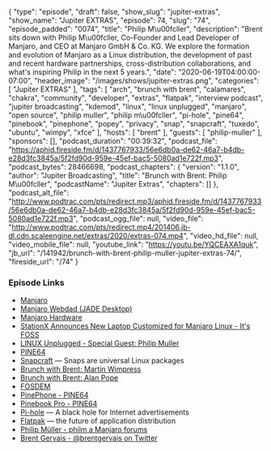 {
  "type": "episode",
  "draft": false,
  "show_slug": "jupiter-extras",
  "show_name": "Jupiter EXTRAS",
  "episode": 74,
  "slug": "74",
  "episode_padded": "0074",
  "title": "Philip M\u00fcller",
  "description": "Brent sits down with Philip M\u00fcller, Co-Founder and Lead Developer of Manjaro, and CEO at Manjaro GmbH & Co. KG. We explore the formation and evolution of Manjaro as a Linux distribution, the development of past and recent hardware partnerships, cross-distribution collaborations, and what's inspiring Philip in the next 5 years.",
  "date": "2020-06-19T04:00:00-07:00",
  "header_image": "/images/shows/jupiter-extras.png",
  "categories": [
    "Jupiter EXTRAS"
  ],
  "tags": [
    "arch",
    "brunch with brent",
    "calamares",
    "chakra",
    "community",
    "developer",
    "extras",
    "flatpak",
    "interview podcast",
    "jupiter broadcasting",
    "kdemod",
    "linux",
    "linux unplugged",
    "manjaro",
    "open source",
    "philip muller",
    "philip m\u00fcller",
    "pi-hole",
    "pine64",
    "pinebook",
    "pinephone",
    "popey",
    "privacy",
    "snap",
    "snapcraft",
    "tuxedo",
    "ubuntu",
    "wimpy",
    "xfce"
  ],
  "hosts": [
    "brent"
  ],
  "guests": [
    "philip-muller"
  ],
  "sponsors": [],
  "podcast_duration": "00:39:32",
  "podcast_file": "https://aphid.fireside.fm/d/1437767933/56e6db0a-de62-46a7-b4db-e28d3fc3845a/5f2fd90d-959e-45ef-bac5-5080ad1e722f.mp3",
  "podcast_bytes": 28466698,
  "podcast_chapters": {
    "version": "1.1.0",
    "author": "Jupiter Broadcasting",
    "title": "Brunch with Brent: Philip M\u00fcller",
    "podcastName": "Jupiter Extras",
    "chapters": []
  },
  "podcast_alt_file": "http://www.podtrac.com/pts/redirect.mp3/aphid.fireside.fm/d/1437767933/56e6db0a-de62-46a7-b4db-e28d3fc3845a/5f2fd90d-959e-45ef-bac5-5080ad1e722f.mp3",
  "podcast_ogg_file": null,
  "video_file": "http://www.podtrac.com/pts/redirect.mp4/201406.jb-dl.cdn.scaleengine.net/extras/2020/extras-074.mp4",
  "video_hd_file": null,
  "video_mobile_file": null,
  "youtube_link": "https://youtu.be/YQCEAXA1quk",
  "jb_url": "/141942/brunch-with-brent-philip-muller-jupiter-extras-74/",
  "fireside_url": "/74"
}


### Episode Links

  * [Manjaro](https://manjaro.org/ "Manjaro")
  * [Manjaro Webdad (JADE Desktop)](https://manjaro.org/download/#manjaro-webdad "Manjaro Webdad \(JADE Desktop\)")
  * [Manjaro Hardware](https://manjaro.org/hardware/ "Manjaro Hardware")
  * [StationX Announces New Laptop Customized for Manjaro Linux - It's FOSS](https://itsfoss.com/stationx-manjaro-linux/ "StationX Announces New Laptop Customized for Manjaro Linux - It's FOSS")
  * [LINUX Unplugged - Special Guest: Philip Muller](https://linuxunplugged.com/guests/philipmuller "LINUX Unplugged - Special Guest: Philip Muller")
  * [PINE64](https://www.pine64.org/ "PINE64")
  * [Snapcraft](https://snapcraft.io/ "Snapcraft") — Snaps are universal Linux packages
  * [Brunch with Brent: Martin Wimpress](https://extras.show/29 "Brunch with Brent: Martin Wimpress")
  * [Brunch with Brent: Alan Pope](https://extras.show/38 "Brunch with Brent: Alan Pope")
  * [FOSDEM](https://fosdem.org/ "FOSDEM")
  * [PinePhone - PINE64](https://www.pine64.org/pinephone/ "PinePhone - PINE64")
  * [Pinebook Pro - PINE64](https://www.pine64.org/pinebook-pro/ "Pinebook Pro - PINE64")
  * [Pi-hole](https://pi-hole.net/ "Pi-hole") — A black hole for Internet advertisements
  * [Flatpak](https://www.flatpak.org/ "Flatpak") — the future of application distribution
  * [Philip Müller - philm a Manjaro forums](https://forum.manjaro.org/about "Philip Müller - philm a Manjaro forums")
  * [Brent Gervais - @brentgervais on Twitter](https://twitter.com/brentgervais "Brent Gervais - @brentgervais on Twitter")


